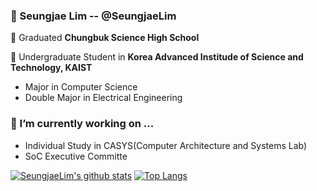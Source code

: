 ### 👋 Seungjae Lim -- @SeungjaeLim

🏫 Graduated **Chungbuk Science High School**

🏫 Undergraduate Student in **Korea Advanced Institude of Science and Technology, KAIST**
- Major in Computer Science
- Double Major in Electrical Engineering

### 🔭 I’m currently working on ...

- Individual Study in CASYS(Computer Architecture and Systems Lab)
- SoC Executive Committe

[![SeungjaeLim's github stats](https://github-readme-stats.vercel.app/api?username=SeungjaeLim&show_icons=true&theme=dracula)](https://github.com/SeungjaeLim)
[![Top Langs](https://github-readme-stats.vercel.app/api/top-langs/?username=SeungjaeLim&layout=compact&langs_count=8&theme=dracula)](https://github.com/SeungjaeLim)

<!--
**SeungjaeLim/SeungjaeLim** is a ✨ _special_ ✨ repository because its `README.md` (this file) appears on your GitHub profile.

Here are some ideas to get you started:
### 🌱 I’m currently learning ...

- 🔭 I’m currently working on ...
- 🌱 I’m currently learning ...
- 👯 I’m looking to collaborate on ...
- 🤔 I’m looking for help with ...
- 💬 Ask me about ...
- 📫 How to reach me: ...
- 😄 Pronouns: ...
- ⚡ Fun fact: ...
-->
